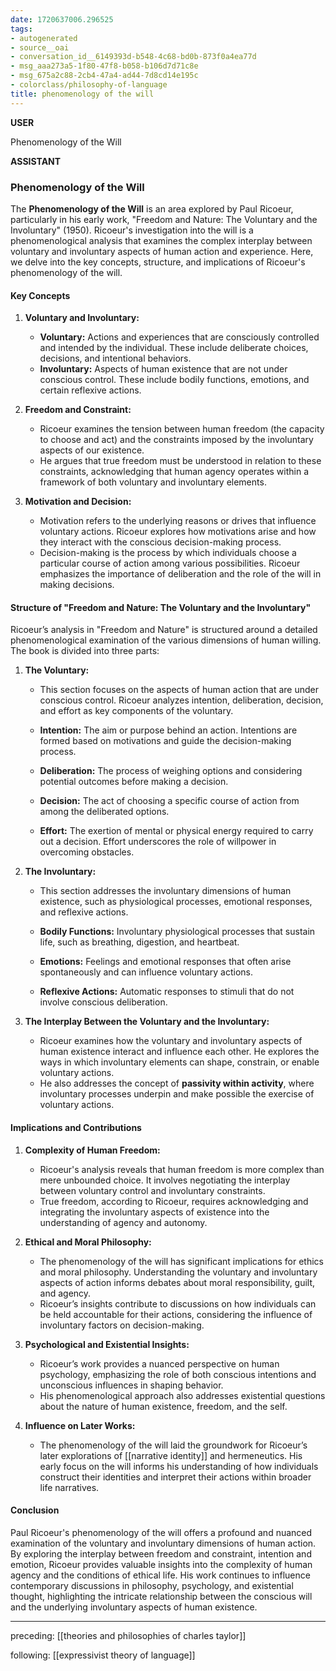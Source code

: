 ```yaml
---
date: 1720637006.296525
tags:
- autogenerated
- source__oai
- conversation_id__6149393d-b548-4c68-bd0b-873f0a4ea77d
- msg_aaa273a5-1f80-47f8-b058-b106d7d71c8e
- msg_675a2c88-2cb4-47a4-ad44-7d8cd14e195c
- colorclass/philosophy-of-language
title: phenomenology of the will
---
```


**USER**

Phenomenology of the Will


**ASSISTANT**

### Phenomenology of the Will

The **Phenomenology of the Will** is an area explored by Paul Ricoeur, particularly in his early work, "Freedom and Nature: The Voluntary and the Involuntary" (1950). Ricoeur's investigation into the will is a phenomenological analysis that examines the complex interplay between voluntary and involuntary aspects of human action and experience. Here, we delve into the key concepts, structure, and implications of Ricoeur's phenomenology of the will.

#### Key Concepts

1. **Voluntary and Involuntary:**
   - **Voluntary:** Actions and experiences that are consciously controlled and intended by the individual. These include deliberate choices, decisions, and intentional behaviors.
   - **Involuntary:** Aspects of human existence that are not under conscious control. These include bodily functions, emotions, and certain reflexive actions.

2. **Freedom and Constraint:**
   - Ricoeur examines the tension between human freedom (the capacity to choose and act) and the constraints imposed by the involuntary aspects of our existence.
   - He argues that true freedom must be understood in relation to these constraints, acknowledging that human agency operates within a framework of both voluntary and involuntary elements.

3. **Motivation and Decision:**
   - Motivation refers to the underlying reasons or drives that influence voluntary actions. Ricoeur explores how motivations arise and how they interact with the conscious decision-making process.
   - Decision-making is the process by which individuals choose a particular course of action among various possibilities. Ricoeur emphasizes the importance of deliberation and the role of the will in making decisions.

#### Structure of "Freedom and Nature: The Voluntary and the Involuntary"

Ricoeur’s analysis in "Freedom and Nature" is structured around a detailed phenomenological examination of the various dimensions of human willing. The book is divided into three parts:

1. **The Voluntary:**
   - This section focuses on the aspects of human action that are under conscious control. Ricoeur analyzes intention, deliberation, decision, and effort as key components of the voluntary.

   - **Intention:** The aim or purpose behind an action. Intentions are formed based on motivations and guide the decision-making process.
   - **Deliberation:** The process of weighing options and considering potential outcomes before making a decision.
   - **Decision:** The act of choosing a specific course of action from among the deliberated options.
   - **Effort:** The exertion of mental or physical energy required to carry out a decision. Effort underscores the role of willpower in overcoming obstacles.

2. **The Involuntary:**
   - This section addresses the involuntary dimensions of human existence, such as physiological processes, emotional responses, and reflexive actions.

   - **Bodily Functions:** Involuntary physiological processes that sustain life, such as breathing, digestion, and heartbeat.
   - **Emotions:** Feelings and emotional responses that often arise spontaneously and can influence voluntary actions.
   - **Reflexive Actions:** Automatic responses to stimuli that do not involve conscious deliberation.

3. **The Interplay Between the Voluntary and the Involuntary:**
   - Ricoeur examines how the voluntary and involuntary aspects of human existence interact and influence each other. He explores the ways in which involuntary elements can shape, constrain, or enable voluntary actions.
   - He also addresses the concept of **passivity within activity**, where involuntary processes underpin and make possible the exercise of voluntary actions.

#### Implications and Contributions

1. **Complexity of Human Freedom:**
   - Ricoeur's analysis reveals that human freedom is more complex than mere unbounded choice. It involves negotiating the interplay between voluntary control and involuntary constraints.
   - True freedom, according to Ricoeur, requires acknowledging and integrating the involuntary aspects of existence into the understanding of agency and autonomy.

2. **Ethical and Moral Philosophy:**
   - The phenomenology of the will has significant implications for ethics and moral philosophy. Understanding the voluntary and involuntary aspects of action informs debates about moral responsibility, guilt, and agency.
   - Ricoeur’s insights contribute to discussions on how individuals can be held accountable for their actions, considering the influence of involuntary factors on decision-making.

3. **Psychological and Existential Insights:**
   - Ricoeur’s work provides a nuanced perspective on human psychology, emphasizing the role of both conscious intentions and unconscious influences in shaping behavior.
   - His phenomenological approach also addresses existential questions about the nature of human existence, freedom, and the self.

4. **Influence on Later Works:**
   - The phenomenology of the will laid the groundwork for Ricoeur’s later explorations of [[narrative identity]] and hermeneutics. His early focus on the will informs his understanding of how individuals construct their identities and interpret their actions within broader life narratives.

#### Conclusion

Paul Ricoeur's phenomenology of the will offers a profound and nuanced examination of the voluntary and involuntary dimensions of human action. By exploring the interplay between freedom and constraint, intention and emotion, Ricoeur provides valuable insights into the complexity of human agency and the conditions of ethical life. His work continues to influence contemporary discussions in philosophy, psychology, and existential thought, highlighting the intricate relationship between the conscious will and the underlying involuntary aspects of human existence.


---

preceding: [[theories and philosophies of charles taylor]]  


following: [[expressivist theory of language]]